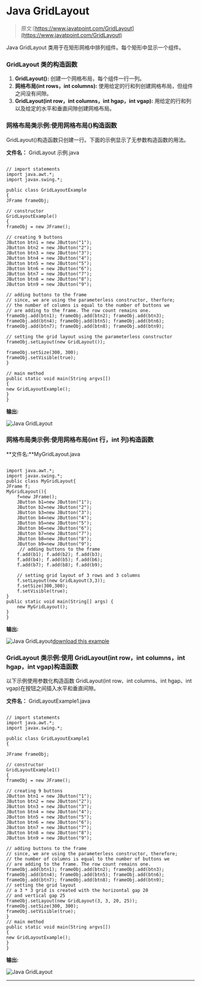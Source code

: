 # Java GridLayout

> 原文:[https://www.javatpoint.com/GridLayout](https://www.javatpoint.com/GridLayout)

Java GridLayout 类用于在矩形网格中排列组件。每个矩形中显示一个组件。

### GridLayout 类的构造函数

1.  **GridLayout():** 创建一个网格布局，每个组件一行一列。
2.  **网格布局(int rows，int columns):** 使用给定的行和列创建网格布局，但组件之间没有间隙。
3.  **GridLayout(int row，int columns，int hgap，int vgap):** 用给定的行和列以及给定的水平和垂直间隙创建网格布局。

### 网格布局类示例:使用网格布局()构造函数

GridLayout()构造函数只创建一行。下面的示例显示了无参数构造函数的用法。

**文件名：** GridLayout 示例.java

```

// import statements
import java.awt.*;  
import javax.swing.*;  

public class GridLayoutExample
{  
JFrame frameObj;  

// constructor
GridLayoutExample()
{  
frameObj = new JFrame();  

// creating 9 buttons
JButton btn1 = new JButton("1");  
JButton btn2 = new JButton("2");  
JButton btn3 = new JButton("3");  
JButton btn4 = new JButton("4");  
JButton btn5 = new JButton("5");  
JButton btn6 = new JButton("6");  
JButton btn7 = new JButton("7");  
JButton btn8 = new JButton("8");  
JButton btn9 = new JButton("9");  

// adding buttons to the frame
// since, we are using the parameterless constructor, therfore; 
// the number of columns is equal to the number of buttons we 
// are adding to the frame. The row count remains one.
frameObj.add(btn1); frameObj.add(btn2); frameObj.add(btn3);
frameObj.add(btn4); frameObj.add(btn5); frameObj.add(btn6);
frameObj.add(btn7); frameObj.add(btn8); frameObj.add(btn9);  

// setting the grid layout using the parameterless constructor  
frameObj.setLayout(new GridLayout());  

frameObj.setSize(300, 300);  
frameObj.setVisible(true);  
}

// main method
public static void main(String argvs[]) 
{  
new GridLayoutExample();  
}  
}  

```

**输出:**

![Java GridLayout](../Images/88a3cf42c1a218c7ed4782d36e2afd65.png)

### 网格布局类示例:使用网格布局(int 行，int 列)构造函数

**文件名:**MyGridLayout.java

```

import java.awt.*;  
import javax.swing.*;  
public class MyGridLayout{  
JFrame f;  
MyGridLayout(){  
    f=new JFrame();  
    JButton b1=new JButton("1");  
    JButton b2=new JButton("2");  
    JButton b3=new JButton("3");  
    JButton b4=new JButton("4");  
    JButton b5=new JButton("5");  
    JButton b6=new JButton("6");  
    JButton b7=new JButton("7");  
    JButton b8=new JButton("8");  
    JButton b9=new JButton("9");  
     // adding buttons to the frame     
    f.add(b1); f.add(b2); f.add(b3);
    f.add(b4); f.add(b5); f.add(b6);
    f.add(b7); f.add(b8); f.add(b9);  

    // setting grid layout of 3 rows and 3 columns  
    f.setLayout(new GridLayout(3,3));  
    f.setSize(300,300);  
    f.setVisible(true);  
}  
public static void main(String[] args) {  
    new MyGridLayout();  
}  
}  

```

**输出:**

![Java GridLayout](../Images/7de72081cbfa8604847cf5e18f6ebfca.png)[download this example](https://static.javatpoint.com/src/layout/GridLayout.zip)

### GridLayout 类示例:使用 GridLayout(int row，int columns，int hgap，int vgap)构造函数

以下示例使用参数化构造函数 GridLayout(int row、int columns、int hgap、int vgap)在按钮之间插入水平和垂直间隙。

**文件名：** GridLayoutExample1.java

```

// import statements
import java.awt.*;  
import javax.swing.*;  

public class GridLayoutExample1
{  

JFrame frameObj;  

// constructor
GridLayoutExample1()
{  
frameObj = new JFrame();  

// creating 9 buttons
JButton btn1 = new JButton("1");  
JButton btn2 = new JButton("2");  
JButton btn3 = new JButton("3");  
JButton btn4 = new JButton("4");  
JButton btn5 = new JButton("5");  
JButton btn6 = new JButton("6");  
JButton btn7 = new JButton("7");  
JButton btn8 = new JButton("8");  
JButton btn9 = new JButton("9");  

// adding buttons to the frame
// since, we are using the parameterless constructor, therefore; 
// the number of columns is equal to the number of buttons we 
// are adding to the frame. The row count remains one.
frameObj.add(btn1); frameObj.add(btn2); frameObj.add(btn3);
frameObj.add(btn4); frameObj.add(btn5); frameObj.add(btn6);
frameObj.add(btn7); frameObj.add(btn8); frameObj.add(btn9);  
// setting the grid layout 
// a 3 * 3 grid is created with the horizontal gap 20 
// and vertical gap 25
frameObj.setLayout(new GridLayout(3, 3, 20, 25));  
frameObj.setSize(300, 300);  
frameObj.setVisible(true);  
}
// main method
public static void main(String argvs[]) 
{  
new GridLayoutExample();  
}  
}  

```

**输出:**

![Java GridLayout](../Images/93c4680c052cd8af47950b8be135b569.png)

* * *